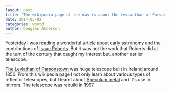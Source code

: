 ```yaml
---
layout: post
title: "The wikipedia page of the day is about the Levianthan of Parsonstown"
date: 2014-05-02
categories: wpotd
author: Douglas Anderson
---
```


Yesterday I was reading a wonderful [article][medium] about early astronomy and
the contributions of [Isaac Roberts][roberts]. But it was not the work that
Roberts did at the turn of the century that caught my interest but, another
earlier telescope.

[The Leviathan of Parsonstown][telescope] was huge telescope built in Ireland
around 1850.  From this wikipedia page I not only learn about various types of
reflector telescopes, but I learnt about [Speculum metal][speculum] and it's use in
mirrors. The telescope was rebuild in 1997.

[medium]:    https://medium.com/starts-with-a-bang/87937d92369b
[roberts]:   http://en.wikipedia.org/wiki/Isaac_Roberts
[telescope]: http://en.wikipedia.org/wiki/Leviathan_of_Parsonstown
[speculum]:  http://en.wikipedia.org/wiki/Speculum_metal
